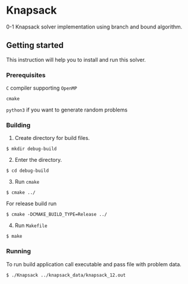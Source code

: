 # Knapsack

0-1 Knapsack solver implementation using branch and bound algorithm.

## Getting started

This instruction will help you to install and run this solver.

### Prerequisites

`C` compiler supporting `OpenMP`

```cmake``` 

`python3` if you want to generate random problems

### Building

1. Create directory for build files. 

```$ mkdir debug-build```

2. Enter the directory.

```$ cd debug-build```

3. Run `cmake`

```$ cmake ../```

For release build run 

```$ cmake -DCMAKE_BUILD_TYPE=Release ../```

4. Run `Makefile`

```$ make```

### Running 

To run build application call executable and pass file with problem data.

```$ ./Knapsack ../knapsack_data/knapsack_12.out```